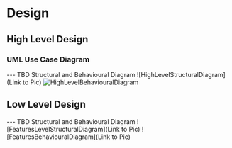 # Design

## High Level Design 

### UML Use Case Diagram
--- TBD Structural and Behavioural Diagram
![HighLevelStructuralDiagram](Link to Pic)
![HighLevelBehaviouralDiagram]()

## Low Level Design 

--- TBD Structural and Behavioural Diagram
![FeaturesLevelStructuralDiagram](Link to Pic)
![FeaturesBehaviouralDiagram](Link to Pic)